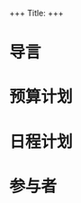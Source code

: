 +++
Title: <!-- 简要说明众筹项目 -->
+++

<!--

用一两句话简要说明众筹内容。

----

例：

本文为众筹龙梦双路龙芯 3B4000 主板并组装服务器的计划。本服务器将辅佐当前的龙芯 3A4000 构建服务器 (Relay 23869)。

-->

# 导言

<!--

详细说明众筹原因，着重说明众筹项目对社区活动及项目的作用。

----

例：

当前的 AOSC OS 龙芯 3 移植完全依靠一台 3A4000 构建服务器（龙梦 LX-1901）构建及测试软件包，但该服务器只有四个核心，其计算力远不足以进行日常的发行版维护。此外，因为这台服务器和 AMD64 及 AArch64 构建服务器的性能差异巨大，在构建软件包更新时也会造成计划上的困难。

本计划的主要目的是通过组装一台基于双路龙芯 3B4000 服务器提高龙芯 3 移植的计算力，因为双路 3B4000 服务器有八个核心，性能相对 3A4000 理论上可以翻倍。

-->

# 预算计划

<!--

列出众筹项目中的必要组件、服务及物件，并根据情况列出具体价目。

----

例：

+ 龙梦 LX-2510 主板（11000 元）
  - 板载双路龙芯 3B4000 处理器。
  - 包含散热器。
+ 2 × 16GB 内存（2 × 750 元）
  - 计划直接通过龙梦购买以确保兼容性

-->

# 日程计划

<!--

简要说明众筹项目的购置、邮寄及部署计划。该日程可按需修改。

----

例：

- 2021 年底：购置服务器及相关组件。
- 2022 年春：
    - 通过社区贡献者或第三方托管构建服务器。
    - 服务器上线并应用于发行版维护。

-->

# 参与者

<!--

列出社区方面的参与者，包括众筹组织者、设备托管方等。必要时列出商家信息。

----

例：

- Leo Shen <szc1sya@aosc.io>，购置联系人。
- Xiaoxing Ye <xiaoxing@aosc.io>，计划托管方。

-->
